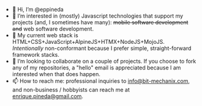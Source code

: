 - 👋 Hi, I’m @eppineda
- 👀 I’m interested in (mostly) Javascript technologies that support my projects (and, I sometimes have many): ~~mobile software development and~~ web software development.
- 🌱 My current web stack is HTML+CSS+JavaScript+AlpineJS+HTMX+NodeJS+MojoJS. _Intentionally_ non-conformant because I prefer simple, straight-forward framework stacks.
- 💞️ I’m looking to collaborate on a couple of projects. If you choose to fork any of my repositories, a "hello" email is appreciated because I am interested when that does happen.
- 📫 How to reach me: professional inquiries to info@bit-mechanix.com, and non-business / hobbyists can reach me at enrique.pineda@gmail.com.

<!---
eppineda/eppineda is a ✨ special ✨ repository because its `README.md` (this file) appears on your GitHub profile.
You can click the Preview link to take a look at your changes.
--->
